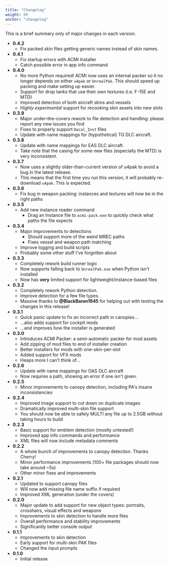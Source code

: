 ```yaml
---
title: "Changelog"
weight: 90
anchor: "changelog"
---
```


This is a brief summary only of major changes in each version.

- **0.4.2**
  - Fix packed skin files getting generic names instead of skin names.
- **0.4.1**
  - Fix startup errors with ACMI Installer
  - Catch possible error in app info command
- **0.4.0**
  - No more Python required! ACMI now uses an internal packer so it no longer depends on either `u4pak` or `UnrealPak`. This should speed up packing and make setting up easier.
  - Support for drop tanks that use their own textures (i.e. F-15E and MTD)
  - Improved detection of both aircraft skins and vessels
  - *Highly experimental* support for recooking skin assets into new slots
- **0.3.9**
  - Major under-the-covers rework to file detection and handling: please report any new issues you find
  - Fixes to properly support `Decal_Inst` files
  - Update with name mappings for (hypothetical) TG DLC aircraft.
- **0.3.8**
  - Update with name mappings for EAS DLC aircraft.
  - Take note that the casing for some new files (especially the MTD) is very inconsistent.
- **0.3.7**
  - Now uses a slightly older-than-current version of u4pak to avoid a bug in the latest release.
  - This means that the first time you run this version, it will probably re-download `u4pak`. This is expected.
- **0.3.6**
  - Fix bug in weapon packing: instances and textures will now be in the right paths
- **0.3.5**
  - Add new instance reader command
    - Drag an Instance file to `acmi-pack.exe` to quickly check what paths the file expects
- **0.3.4**
  - Major improvements to detections
    - Should support more of the weird MREC paths
    - Fixes vessel and weapon path matching
  - Improve logging and build scripts
  - Probably some other stuff I've forgotten about
- **0.3.3**
  - Completely rework build runner logic
  - Now supports falling back to `UnrealPak.exe` when Python isn't installed
  - Now has **very** limited support for lightweight/instance-based files
- **0.3.2**
  - Completely rework Python detection.
  - Improve detection for a few file types.
  - Massive thanks to **@BlackBaron1945** for helping out with testing the changes in this release!
- **0.3.1**
  - Quick panic update to fix an incorrect path in canopies...
  - ...also adds support for cockpit mods
  - ...and improves how the installer is generated
- **0.3.0**
  - Introduces ACMI Packer: a semi-automatic packer for mod assets
  - Add zipping of mod files to end of installer creation
  - Better installers for mods with one-skin-per-slot
  - Added support for VFX mods
  - Heaps more I can't think of...
- **0.2.6**
  - Update with name mappings for OAS DLC aircraft
  - Now requires a path, showing an error if one isn't given.
- **0.2.5**
  - Minor improvements to canopy detection, including PA's insane inconsistencies
- **0.2.4**
  - Improved image support to cut down on duplicate images
  - Dramatically improved multi-skin file support
  - You should now be able to safely MULTI any file up to 2.5GB without taking hours to build
- **0.2.3**
  - Basic support for emblem detection (mostly untested!)
  - Improved app info commands and performance
  - XML files will now include metadata comments
- **0.2.2**
  - A whole bunch of improvements to canopy detection. Thanks Cherry!
  - Minor performance improvements (100+ file packages should now take around ~5s)
  - Other minor fixes and improvements
- **0.2.1**
  - Updated to support canopy files
  - Will now add missing file name suffix if required
  - Improved XML generation (under the covers)
- **0.2.0**
  - Major update to add support for new object types: portraits, crosshairs, visual effects and weapons
  - Improvements to skin detection to handle more files
  - Overall performance and stability improvements
  - Significantly better console output
- **0.1.1**
  - Improvements to skin detection
  - Early support for multi-skin PAK files
  - Changed the input prompts
- **0.1.0**
  - Initial release
